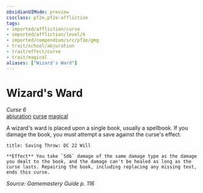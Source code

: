 ```yaml
---
obsidianUIMode: preview
cssclass: pf2e,pf2e-affliction
tags:
- imported/affliction/curse
- imported/affliction/level/6
- imported/compendium/src/pf2e/gmg
- trait/school/abjuration
- trait/effect/curse
- trait/magical
aliases: ["Wizard's Ward"]
---
```

# Wizard's Ward
*Curse 6*  
[abjuration](abjuration.md)  [curse](curse.md)  [magical](magical.md)  

A wizard's ward is placed upon a single book, usually a spellbook. If you damage the book, you must attempt a save against the curse's effect.

```ad-inline-affliction
title: Saving Throw: DC 22 Will

**Effect** You take `5d6` damage of the same damage type as the damage you dealt to the book, and the damage can't be healed as long as the curse lasts. Repairing the book, including replacing any missing text, ends this curse.
```

*Source: Gamemastery Guide p. 116*